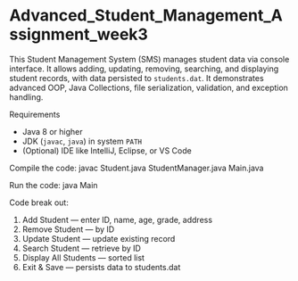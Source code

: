 # Advanced_Student_Management_Assignment_week3

This Student Management System (SMS) manages student data via console interface. It allows adding, updating, removing, searching, and displaying student records, with data persisted to `students.dat`. It demonstrates advanced OOP, Java Collections, file serialization, validation, and exception handling.

Requirements
- Java 8 or higher  
- JDK (`javac`, `java`) in system `PATH`  
- (Optional) IDE like IntelliJ, Eclipse, or VS Code 

Compile the code: javac Student.java StudentManager.java Main.java

Run the code: java Main

Code break out:
1. Add Student — enter ID, name, age, grade, address
2. Remove Student — by ID
3. Update Student — update existing record
4. Search Student — retrieve by ID
5. Display All Students — sorted list
6. Exit & Save — persists data to students.dat
